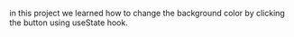 in this project we learned how to change the background color by clicking the button using useState hook.